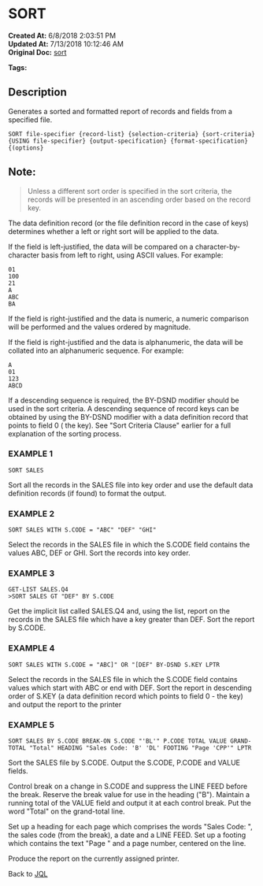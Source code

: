 # SORT

**Created At:** 6/8/2018 2:03:51 PM  
**Updated At:** 7/13/2018 10:12:46 AM  
**Original Doc:** [sort](https://docs.jbase.com/46350-jql/sort)  

**Tags:**
<badge text='jql' vertical='middle' />

## Description

Generates a sorted and formatted report of records and fields from a specified file.

```
SORT file-specifier {record-list} {selection-criteria} {sort-criteria} {USING file-specifier} {output-specification} {format-specification} {(options}
```



## Note: 


> Unless a different sort order is specified in the sort criteria, the records will be presented in an ascending order based on the record key.


The data definition record (or the file definition record in the case of keys) determines whether a left or right sort will be applied to the data.

If the field is left-justified, the data will be compared on a character-by-character basis from left to right, using ASCII values. For example:

```
01
100
21
A
ABC
BA
```

If the field is right-justified and the data is numeric, a numeric comparison will be performed and the values ordered by magnitude.

If the field is right-justified and the data is alphanumeric, the data will be collated into an alphanumeric sequence. For example:

```
A
01
123
ABCD
```

If a descending sequence is required, the BY-DSND modifier should be used in the sort criteria. A descending sequence of record keys can be obtained by using the BY-DSND modifier with a data definition record that points to field 0 ( the key). See "Sort Criteria Clause" earlier for a full explanation of the sorting process.



### EXAMPLE 1

```
SORT SALES
```

Sort all the records in the SALES file into key order and use the default data definition records (if found) to format the output.



### EXAMPLE 2

```
SORT SALES WITH S.CODE = "ABC" "DEF" "GHI"
```

Select the records in the SALES file in which the S.CODE field contains the values ABC, DEF or GHI. Sort the records into key order.



### EXAMPLE 3

```
GET-LIST SALES.Q4
>SORT SALES GT "DEF" BY S.CODE
```

Get the implicit list called SALES.Q4 and, using the list, report on the records in the SALES file which have a key greater than DEF. Sort the report by S.CODE.



### EXAMPLE 4

```
SORT SALES WITH S.CODE = "ABC]" OR "[DEF" BY-DSND S.KEY LPTR
```

Select the records in the SALES file in which the S.CODE field contains values which start with ABC or end with DEF. Sort the report in descending order of S.KEY (a data definition record which points to field 0 - the key) and output the report to the printer



### EXAMPLE 5

```
SORT SALES BY S.CODE BREAK-ON S.CODE "'BL'" P.CODE TOTAL VALUE GRAND-TOTAL "Total" HEADING "Sales Code: 'B' 'DL' FOOTING "Page 'CPP'" LPTR
```

Sort the SALES file by S.CODE. Output the S.CODE, P.CODE and VALUE fields.

Control break on a change in S.CODE and suppress the LINE FEED before the break. Reserve the break value for use in the heading ("B"). Maintain a running total of the VALUE field and output it at each control break. Put the word "Total" on the grand-total line.

Set up a heading for each page which comprises the words "Sales Code: ", the sales code (from the break), a date and a LINE FEED. Set up a footing which contains the text "Page " and a page number, centered on the line.

Produce the report on the currently assigned printer.



Back to [JQL](jbase-query-language-jql-)
